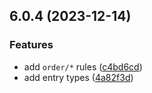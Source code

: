 ## 6.0.4 (2023-12-14)


### Features

* add `order/*` rules ([c4bd6cd](https://github.com/stylelint-types/stylelint-order/commit/c4bd6cd55d962b17fd609bca8f4b179da7ecf06a))
* add entry types ([4a82f3d](https://github.com/stylelint-types/stylelint-order/commit/4a82f3d57ccbddbac9bdce8658fa34440889320e))



